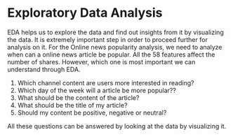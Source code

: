 # Exploratory Data Analysis

EDA helps us to explore the data and find out insights from it by visualizing the data. It is extremely important step in order to proceed further for analysis on it.
For the Online news popularity analysis, we need to analyze when can a online news article be popular.
All the 58 features affect the number of shares. However, which one is most important we can understand through EDA.

 1. Which channel content are users more interested in reading?
 2. Which day of the week will a article be more popular??
 3. What should be the content of the article?
 4. What should be the title of my article?
 5. Should my content be positive, negative or neutral?
 
 All these questions can be answered by looking at the data by visualizing it.

